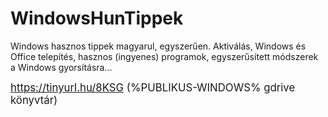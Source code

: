 # WindowsHunTippek
Windows hasznos tippek magyarul, egyszerűen.
Aktiválás, Windows és Office telepítés, hasznos (ingyenes) programok, egyszerűsített módszerek a Windows gyorsításra...

<big><a font-size='20 px' href="https://tinyurl.hu/8KSG" target='_blank'>https://tinyurl.hu/8KSG</a></tt>
(%PUBLIKUS-WINDOWS% gdrive könyvtár)
